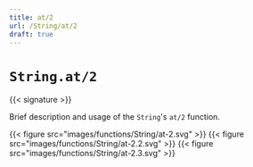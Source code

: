 ```yaml
---
title: at/2
url: /String/at/2
draft: true
---
```


# `String.at/2`

{{< signature >}}

Brief description and usage of the `String`'s `at/2` function.

{{< figure src="images/functions/String/at-2.svg" >}}
{{< figure src="images/functions/String/at-2.2.svg" >}}
{{< figure src="images/functions/String/at-2.3.svg" >}}
